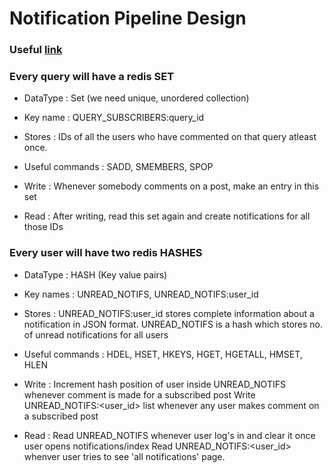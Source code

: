# Notification Pipeline Design

### Useful [link](http://redis.io/topics/data-types)


### Every query will have a redis SET

  * DataType : Set (we need unique, unordered collection)

  * Key name : QUERY\_SUBSCRIBERS:query\_id

  * Stores : IDs of all the users who have commented on that query atleast once.

  * Useful commands : SADD, SMEMBERS, SPOP

  * Write : Whenever somebody comments on a post, make an entry in this set

  * Read : After writing, read this set again and create notifications for all those IDs

### Every user will have two redis HASHES

  * DataType : HASH (Key value pairs)

  * Key names : UNREAD\_NOTIFS, UNREAD\_NOTIFS:user\_id

  * Stores : UNREAD\_NOTIFS:user\_id stores complete information about a notification in JSON format.
             UNREAD\_NOTIFS is a hash which stores no. of unread notifications for all users

  * Useful commands : HDEL, HSET, HKEYS, HGET, HGETALL, HMSET, HLEN

  * Write : Increment hash position of user inside UNREAD\_NOTIFS whenever comment is made for a subscribed post
            Write UNREAD\_NOTIFS:<user_id> list whenever any user makes comment on a subscribed post

  * Read : Read UNREAD\_NOTIFS whenever user log's in and clear it once user opens notifications/index
           Read UNREAD\_NOTIFS:<user_id> whenver user tries to see 'all notifications' page.
